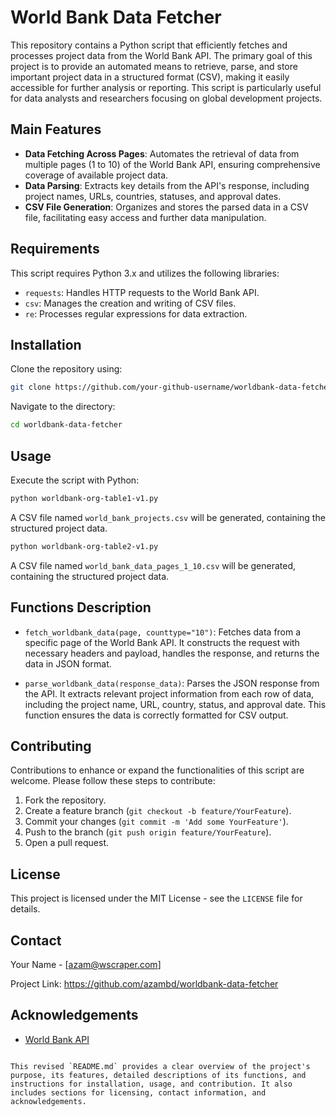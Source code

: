 
# World Bank Data Fetcher

This repository contains a Python script that efficiently fetches and processes project data from the World Bank API. The primary goal of this project is to provide an automated means to retrieve, parse, and store important project data in a structured format (CSV), making it easily accessible for further analysis or reporting. This script is particularly useful for data analysts and researchers focusing on global development projects.

## Main Features

- **Data Fetching Across Pages**: Automates the retrieval of data from multiple pages (1 to 10) of the World Bank API, ensuring comprehensive coverage of available project data.
- **Data Parsing**: Extracts key details from the API's response, including project names, URLs, countries, statuses, and approval dates.
- **CSV File Generation**: Organizes and stores the parsed data in a CSV file, facilitating easy access and further data manipulation.

## Requirements

This script requires Python 3.x and utilizes the following libraries:

- `requests`: Handles HTTP requests to the World Bank API.
- `csv`: Manages the creation and writing of CSV files.
- `re`: Processes regular expressions for data extraction.

## Installation

Clone the repository using:

```bash
git clone https://github.com/your-github-username/worldbank-data-fetcher.git
```

Navigate to the directory:

```bash
cd worldbank-data-fetcher
```

## Usage

Execute the script with Python:

```bash
python worldbank-org-table1-v1.py
```
A CSV file named `world_bank_projects.csv` will be generated, containing the structured project data.

```bash
python worldbank-org-table2-v1.py
```
A CSV file named `world_bank_data_pages_1_10.csv` will be generated, containing the structured project data.

## Functions Description

- `fetch_worldbank_data(page, counttype="10")`: Fetches data from a specific page of the World Bank API. It constructs the request with necessary headers and payload, handles the response, and returns the data in JSON format.

- `parse_worldbank_data(response_data)`: Parses the JSON response from the API. It extracts relevant project information from each row of data, including the project name, URL, country, status, and approval date. This function ensures the data is correctly formatted for CSV output.

## Contributing

Contributions to enhance or expand the functionalities of this script are welcome. Please follow these steps to contribute:

1. Fork the repository.
2. Create a feature branch (`git checkout -b feature/YourFeature`).
3. Commit your changes (`git commit -m 'Add some YourFeature'`).
4. Push to the branch (`git push origin feature/YourFeature`).
5. Open a pull request.

## License

This project is licensed under the MIT License - see the `LICENSE` file for details.

## Contact

Your Name - [azam@wscraper.com]

Project Link: https://github.com/azambd/worldbank-data-fetcher

## Acknowledgements

- [World Bank API](https://datahelpdesk.worldbank.org/knowledgebase/topics/125589-developer-information)
```

This revised `README.md` provides a clear overview of the project's purpose, its features, detailed descriptions of its functions, and instructions for installation, usage, and contribution. It also includes sections for licensing, contact information, and acknowledgements. 
